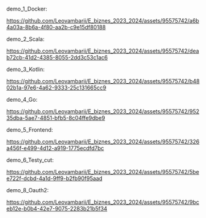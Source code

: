 demo_1_Docker:

https://github.com/Leovambarii/E_biznes_2023_2024/assets/95575742/a6b4a03a-8b6a-4f80-aa2b-c9e15df80188


demo_2_Scala:

https://github.com/Leovambarii/E_biznes_2023_2024/assets/95575742/deab72cb-41d2-4385-8055-2dd3c53c1ac6


demo_3_Kotlin:

https://github.com/Leovambarii/E_biznes_2023_2024/assets/95575742/b4802b1a-97e6-4a62-9333-25c131665cc9

demo_4_Go:

https://github.com/Leovambarii/E_biznes_2023_2024/assets/95575742/95235dba-5ae7-4851-bfb5-8c04ffe9dbe9

demo_5_Frontend:

https://github.com/Leovambarii/E_biznes_2023_2024/assets/95575742/326a456f-e499-4d12-a919-1775ecdfd7bc

demo_6_Testy_cut:

https://github.com/Leovambarii/E_biznes_2023_2024/assets/95575742/5bee722f-dcbd-4a1d-9ff9-b2fb90f95aad

demo_8_Oauth2:

https://github.com/Leovambarii/E_biznes_2023_2024/assets/95575742/9bceb12e-b0b4-42e7-9075-2283b21b5f34

